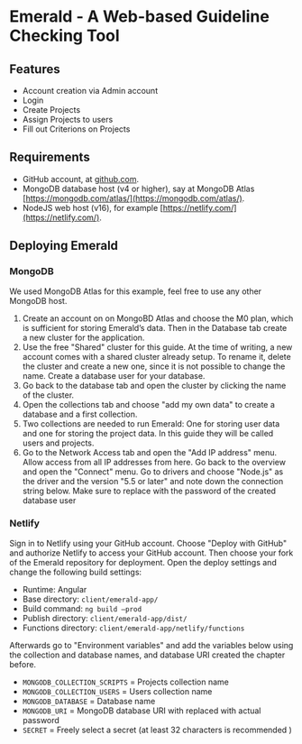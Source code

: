 # Emerald - A Web-based Guideline Checking Tool

## Features
- Account creation via Admin account
- Login
- Create Projects
- Assign Projects to users
- Fill out Criterions on Projects

## Requirements

- GitHub account, at [github.com](https://github.com/).
- MongoDB database host (v4 or higher), say at MongoDB Atlas
  [https://mongodb.com/atlas/](https://mongodb.com/atlas/).
- NodeJS web host (v16), for example [https://netlify.com/](https://netlify.com/).

## Deploying Emerald

### MongoDB
We used MongoDB Atlas for this example, feel free to use any other MongoDB host.

1. Create an account on on MongoBD Atlas and choose the M0 plan, which is sufficient for storing
Emerald’s data. Then in the Database tab create a new cluster for the application.
2. Use the free "Shared" cluster for this guide. At the time of writing, a new account comes with a
shared cluster already setup. To rename it, delete the cluster and create a new one, since it is not
possible to change the name. Create a database user for your database.
3. Go back to the database tab and open the cluster by clicking the name of the cluster.
4. Open the collections tab and choose "add my own data" to create a database and a first collection.
5. Two collections are needed to run Emerald: One for storing user data and one for storing the project
data. In this guide they will be called users and projects.
6. Go to the Network Access tab and open the "Add IP address" menu. Allow access from all IP
addresses from here. Go back to the overview and open the "Connect" menu. Go to drivers and
choose "Node.js" as the driver and the version "5.5 or later" and note down the connection string
below. Make sure to replace <password> with the password of the created database user

### Netlify

Sign in to Netlify using your GitHub account. Choose "Deploy with GitHub" and authorize Netlify to
access your GitHub account. Then choose your fork of the Emerald repository for deployment. Open the
deploy settings and change the following build settings:

- Runtime: Angular
- Base directory: `client/emerald-app/`
- Build command: `ng build –prod`
- Publish directory: `client/emerald-app/dist/`
- Functions directory: `client/emerald-app/netlify/functions`

Afterwards go to "Environment variables" and add the variables below using the collection
and database names, and database URI created the chapter before.

- `MONGODB_COLLECTION_SCRIPTS` = Projects collection name
- `MONGODB_COLLECTION_USERS` = Users collection name
- `MONGODB_DATABASE` = Database name
- `MONGODB_URI` = MongoDB database URI with <password> replaced with actual password
- `SECRET` = Freely select a secret (at least 32 characters is recommended )
